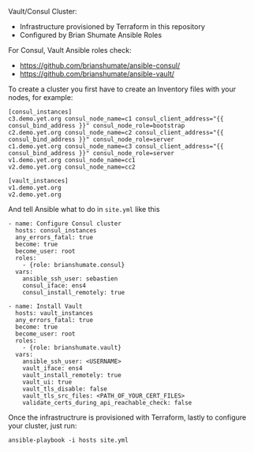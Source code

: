 Vault/Consul Cluster:

- Infrastructure provisioned by Terraform in this repository
- Configured by Brian Shumate Ansible Roles

For Consul, Vault Ansible roles check:

- https://github.com/brianshumate/ansible-consul/
- https://github.com/brianshumate/ansible-vault/

To create a cluster you first have to create an Inventory files with your nodes, for example:

    [consul_instances]
    c3.demo.yet.org consul_node_name=c1 consul_client_address="{{ consul_bind_address }}" consul_node_role=bootstrap  
    c2.demo.yet.org consul_node_name=c2 consul_client_address="{{ consul_bind_address }}" consul_node_role=server
    c1.demo.yet.org consul_node_name=c3 consul_client_address="{{ consul_bind_address }}" consul_node_role=server
    v1.demo.yet.org consul_node_name=cc1
    v2.demo.yet.org consul_node_name=cc2

    [vault_instances]
    v1.demo.yet.org
    v2.demo.yet.org

And tell Ansible what to do in `site.yml` like this

    - name: Configure Consul cluster
      hosts: consul_instances
      any_errors_fatal: true
      become: true
      become_user: root
      roles:
        - {role: brianshumate.consul}
      vars:
        ansible_ssh_user: sebastien
        consul_iface: ens4
        consul_install_remotely: true
    
    - name: Install Vault
      hosts: vault_instances
      any_errors_fatal: true
      become: true
      become_user: root
      roles:
        - {role: brianshumate.vault}
      vars:
        ansible_ssh_user: <USERNAME>
        vault_iface: ens4
        vault_install_remotely: true
        vault_ui: true
        vault_tls_disable: false
        vault_tls_src_files: <PATH_OF_YOUR_CERT_FILES>
        validate_certs_during_api_reachable_check: false

Once the infrastructrure is provisioned with Terraform, lastly to configure your cluster, just run:

    ansible-playbook -i hosts site.yml
